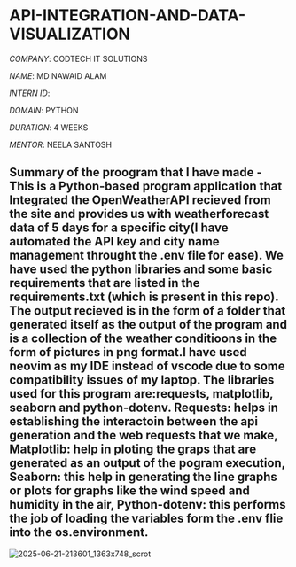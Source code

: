 
# API-INTEGRATION-AND-DATA-VISUALIZATION

*COMPANY*: CODTECH IT SOLUTIONS          

*NAME*: MD NAWAID ALAM

*INTERN ID*: 

*DOMAIN*: PYTHON

*DURATION*: 4 WEEKS

*MENTOR*: NEELA SANTOSH

## Summary of the proogram that I have made - This is a Python-based program application that Integrated the OpenWeatherAPI recieved from the site and provides us with weatherforecast data of 5 days for a specific city(I have automated the API key and city name management throught the .env file for ease). We have used the python libraries and some basic requirements that are listed in the requirements.txt (which is present in this repo). The output recieved is in the form of a folder that generated itself as the output of the program and is a collection of the weather conditioons in the form of pictures in png format.I have used neovim as my IDE instead of vscode due to some compatibility issues of my laptop. The libraries used for this program are:requests, matplotlib, seaborn and python-dotenv. Requests: helps in establishing the interactoin between the api generation and the web requests that we make, Matplotlib: help in ploting the graps that are generated as an output of the pogram execution, Seaborn: this help in generating the line graphs or plots for graphs like the wind speed and humidity in the air, Python-dotenv: this performs the job of loading the variables form the .env flie into the os.environment. 
![2025-06-21-213601_1363x748_scrot](https://github.com/user-attachments/assets/4ed2b9e9-9d5e-44cb-9553-b80e6c768d62)

